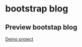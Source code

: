 # bootstrap blog 
## Preview bootstap blog
[Demo project](https://khanifulhuda21.github.io/bootstrap_blog/)

